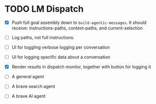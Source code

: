 # TODO LM Dispatch

- [x] Push full goal assembly down to `build-agentic-messages`. It should receive: instructions-paths, context-paths, and current-selection
- [ ] Log paths, not full instructions.
- [ ] UI for toggling verbose logging per conversation
- [ ] UI for logging specific data about a conversation
- [x] Render results in dispatch monitor, together with button for logging it

- [ ] A general agent
- [ ] A brave search agent
- [ ] A brave AI agent